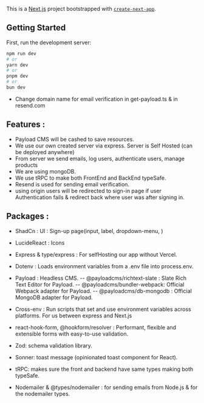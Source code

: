 This is a [Next.js](https://nextjs.org/) project bootstrapped with [`create-next-app`](https://github.com/vercel/next.js/tree/canary/packages/create-next-app).

## Getting Started

First, run the development server:

```bash
npm run dev
# or
yarn dev
# or
pnpm dev
# or
bun dev
```
- Change domain name for email verification in get-payload.ts & in resend.com

## Features :

- Payload CMS will be cashed to save resources.
- We use our own created server via express. Server is Self Hosted (can be deployed anywhere)
- From server we send emails, log users, authenticate users, manage products
- We are using mongoDB.
- We use tRPC to make both FrontEnd and BackEnd typeSafe.
- Resend is used for sending email verification.
- using origin users will be redirected to sign-in page if user Authentication fails & redirect back where user was after signing in.


## Packages :

- ShadCn : UI : Sign-up page(input, label, dropdown-menu, )

- LucideReact : Icons

- Express & type/express : For selfHosting our app without Vercel.

- Dotenv : Loads environment variables from a .env file into process.env.

- Payload : Headless CMS.
-- @payloadcms/richtext-slate : Slate Rich Text Editor for Payload.
-- @payloadcms/bundler-webpack: Official Webpack adapter for Payload.
-- @payloadcms/db-mongodb : Official MongoDB adapter for Payload.

- Cross-env : Run scripts that set and use environment variables across platforms. For us between express and Next.js

- react-hook-form, @hookform/resolver : Performant, flexible and extensible forms with easy-to-use validation.
- Zod: schema validation library.
- Sonner: toast message (opinionated toast component for React).

- tRPC: makes sure the front and backend have same types making both typeSafe.

- Nodemailer & @types/nodemailer : for sending emails from Node.js & for the nodemailer types.
